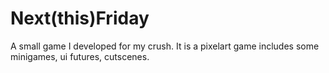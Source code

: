# Next(this)Friday
 A small game I developed for my crush. It is a pixelart game includes some minigames, ui futures, cutscenes.
